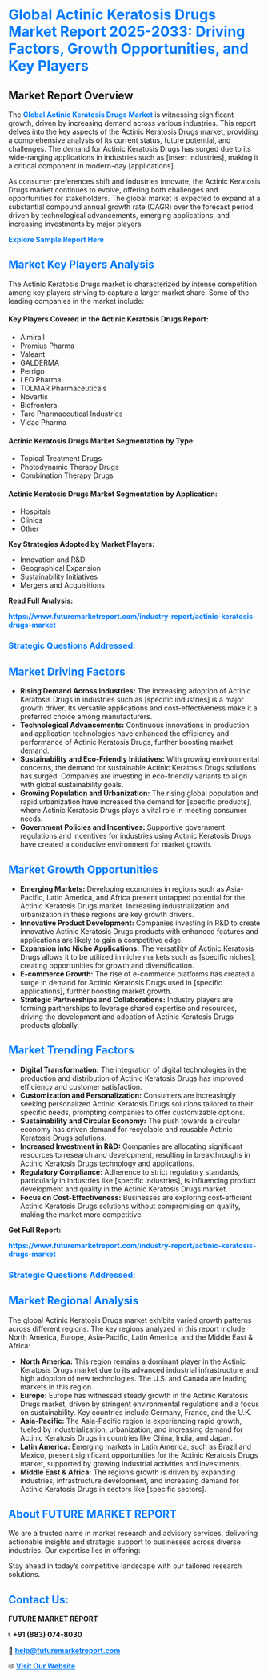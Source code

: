 <h1 style="color: #007BFF;">Global Actinic Keratosis Drugs Market Report 2025-2033: Driving Factors, Growth Opportunities, and Key Players</h1>

<section id="overview">
<h2>Market Report Overview</h2>
<p>The <a href="https://www.futuremarketreport.com/industry-report/actinic-keratosis-drugs-market" style="color: #007BFF; text-decoration: none;"><strong>Global Actinic Keratosis Drugs Market</strong></a> is witnessing significant growth, driven by increasing demand across various industries. This report delves into the key aspects of the Actinic Keratosis Drugs market, providing a comprehensive analysis of its current status, future potential, and challenges. The demand for Actinic Keratosis Drugs has surged due to its wide-ranging applications in industries such as [insert industries], making it a critical component in modern-day [applications].</p>
<p>As consumer preferences shift and industries innovate, the Actinic Keratosis Drugs market continues to evolve, offering both challenges and opportunities for stakeholders. The global market is expected to expand at a substantial compound annual growth rate (CAGR) over the forecast period, driven by technological advancements, emerging applications, and increasing investments by major players.</p>
</section>

<section id="overview">
<p><a href="https://www.futuremarketreport.com/request-sample/reportId=82870" style="color: #007BFF; text-decoration: none;"><strong>Explore Sample Report Here</strong></a></p>
</section>

<section id="key-players">
<h2 style="color: #007BFF;">Market Key Players Analysis</h2>
<p>The Actinic Keratosis Drugs market is characterized by intense competition among key players striving to capture a larger market share. Some of the leading companies in the market include:</p>
<h4>Key Players Covered in the Actinic Keratosis Drugs Report:</h4>
<ul><li>Almirall</li><li>Promius Pharma</li><li>Valeant</li><li>GALDERMA</li><li>Perrigo</li><li>LEO Pharma</li><li>TOLMAR Pharmaceuticals</li><li>Novartis</li><li>Biofrontera</li><li>Taro Pharmaceutical Industries</li><li>Vidac Pharma</li></ul>
<h4>Actinic Keratosis Drugs Market Segmentation by Type:</h4>
<ul><li>Topical Treatment Drugs</li><li>Photodynamic Therapy Drugs</li><li>Combination Therapy Drugs</li></ul>

<h4>Actinic Keratosis Drugs Market Segmentation by Application:</h4>
<ul><li>Hospitals</li><li>Clinics</li><li>Other</li></ul>
<p><strong>Key Strategies Adopted by Market Players:</strong></p>
<ul>
<li>Innovation and R&D</li>
<li>Geographical Expansion</li>
<li>Sustainability Initiatives</li>
<li>Mergers and Acquisitions</li>
</ul>
</section>

<section>
<p><strong>Read Full Analysis: </strong></p><a href="https://www.futuremarketreport.com/industry-report/actinic-keratosis-drugs-market" style="color: #007BFF; text-decoration: none;"><strong>https://www.futuremarketreport.com/industry-report/actinic-keratosis-drugs-market</strong></a>
<h3 style="color: #007BFF;">Strategic Questions Addressed:</h3>
</section>

<section id="driving-factors">
<h2 style="color: #007BFF;">Market Driving Factors</h2>
<ul>
<li><strong>Rising Demand Across Industries:</strong> The increasing adoption of Actinic Keratosis Drugs in industries such as [specific industries] is a major growth driver. Its versatile applications and cost-effectiveness make it a preferred choice among manufacturers.</li>
<li><strong>Technological Advancements:</strong> Continuous innovations in production and application technologies have enhanced the efficiency and performance of Actinic Keratosis Drugs, further boosting market demand.</li>
<li><strong>Sustainability and Eco-Friendly Initiatives:</strong> With growing environmental concerns, the demand for sustainable Actinic Keratosis Drugs solutions has surged. Companies are investing in eco-friendly variants to align with global sustainability goals.</li>
<li><strong>Growing Population and Urbanization:</strong> The rising global population and rapid urbanization have increased the demand for [specific products], where Actinic Keratosis Drugs plays a vital role in meeting consumer needs.</li>
<li><strong>Government Policies and Incentives:</strong> Supportive government regulations and incentives for industries using Actinic Keratosis Drugs have created a conducive environment for market growth.</li>
</ul>
</section>

<section id="growth-opportunities">
<h2 style="color: #007BFF;">Market Growth Opportunities</h2>
<ul>
<li><strong>Emerging Markets:</strong> Developing economies in regions such as Asia-Pacific, Latin America, and Africa present untapped potential for the Actinic Keratosis Drugs market. Increasing industrialization and urbanization in these regions are key growth drivers.</li>
<li><strong>Innovative Product Development:</strong> Companies investing in R&D to create innovative Actinic Keratosis Drugs products with enhanced features and applications are likely to gain a competitive edge.</li>
<li><strong>Expansion into Niche Applications:</strong> The versatility of Actinic Keratosis Drugs allows it to be utilized in niche markets such as [specific niches], creating opportunities for growth and diversification.</li>
<li><strong>E-commerce Growth:</strong> The rise of e-commerce platforms has created a surge in demand for Actinic Keratosis Drugs used in [specific applications], further boosting market growth.</li>
<li><strong>Strategic Partnerships and Collaborations:</strong> Industry players are forming partnerships to leverage shared expertise and resources, driving the development and adoption of Actinic Keratosis Drugs products globally.</li>
</ul>
</section>

<section id="trending-factors">
<h2 style="color: #007BFF;">Market Trending Factors</h2>
<ul>
<li><strong>Digital Transformation:</strong> The integration of digital technologies in the production and distribution of Actinic Keratosis Drugs has improved efficiency and customer satisfaction.</li>
<li><strong>Customization and Personalization:</strong> Consumers are increasingly seeking personalized Actinic Keratosis Drugs solutions tailored to their specific needs, prompting companies to offer customizable options.</li>
<li><strong>Sustainability and Circular Economy:</strong> The push towards a circular economy has driven demand for recyclable and reusable Actinic Keratosis Drugs solutions.</li>
<li><strong>Increased Investment in R&D:</strong> Companies are allocating significant resources to research and development, resulting in breakthroughs in Actinic Keratosis Drugs technology and applications.</li>
<li><strong>Regulatory Compliance:</strong> Adherence to strict regulatory standards, particularly in industries like [specific industries], is influencing product development and quality in the Actinic Keratosis Drugs market.</li>
<li><strong>Focus on Cost-Effectiveness:</strong> Businesses are exploring cost-efficient Actinic Keratosis Drugs solutions without compromising on quality, making the market more competitive.</li>
</ul>
</section>

<section>
<p><strong>Get Full Report: </strong></p><a href="https://www.futuremarketreport.com/industry-report/actinic-keratosis-drugs-market" style="color: #007BFF; text-decoration: none;"><strong>https://www.futuremarketreport.com/industry-report/actinic-keratosis-drugs-market</strong></a>
<h3 style="color: #007BFF;">Strategic Questions Addressed:</h3>
</section>


<section id="regional-analysis">
<h2 style="color: #007BFF;">Market Regional Analysis</h2>
<p>The global Actinic Keratosis Drugs market exhibits varied growth patterns across different regions. The key regions analyzed in this report include North America, Europe, Asia-Pacific, Latin America, and the Middle East & Africa:</p>
<ul>
<li><strong>North America:</strong> This region remains a dominant player in the Actinic Keratosis Drugs market due to its advanced industrial infrastructure and high adoption of new technologies. The U.S. and Canada are leading markets in this region.</li>
<li><strong>Europe:</strong> Europe has witnessed steady growth in the Actinic Keratosis Drugs market, driven by stringent environmental regulations and a focus on sustainability. Key countries include Germany, France, and the U.K.</li>
<li><strong>Asia-Pacific:</strong> The Asia-Pacific region is experiencing rapid growth, fueled by industrialization, urbanization, and increasing demand for Actinic Keratosis Drugs in countries like China, India, and Japan.</li>
<li><strong>Latin America:</strong> Emerging markets in Latin America, such as Brazil and Mexico, present significant opportunities for the Actinic Keratosis Drugs market, supported by growing industrial activities and investments.</li>
<li><strong>Middle East & Africa:</strong> The region’s growth is driven by expanding industries, infrastructure development, and increasing demand for Actinic Keratosis Drugs in sectors like [specific sectors].</li>
</ul>
</section>

<footer>
<h2 style="color: #007BFF;">About FUTURE MARKET REPORT</h2>
<p>We are a trusted name in market research and advisory services, delivering actionable insights and strategic support to businesses across diverse industries. Our expertise lies in offering:</p>

<p>Stay ahead in today’s competitive landscape with our tailored research solutions.</p>

<h2 style="color: #007BFF;">Contact Us:</h2>
<p><strong>FUTURE MARKET REPORT</strong></p>
<p>📞 <strong>+91 (883) 074-8030</strong></p>
<p>📧 <strong><a href="mailto:help@futuremarketreport.com" style="color: #007BFF;">help@futuremarketreport.com</a></strong></p>
<p>🌐 <strong><a href="https://www.futuremarketreport.com/" style="color: #007BFF;">Visit Our Website</a></strong></p>
</footer>